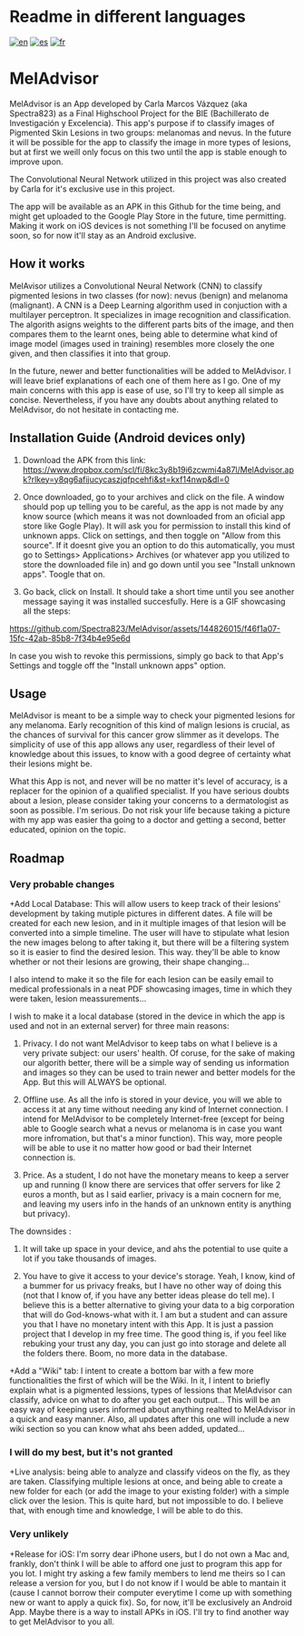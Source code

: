 # Readme in different languages
[![en](https://img.shields.io/badge/readme-en-blue?style=flat)](https://github.com/Spectra823/MelAdvisor/blob/main/README.md)
[![es](https://img.shields.io/badge/readme-es-yellow?style=flat)](https://github.com/Spectra823/MelAdvisor/blob/main/README.es.md)
[![fr](https://img.shields.io/badge/readme-fr-red?style=flat)](https://github.com/Spectra823/MelAdvisor/blob/main/README.fr.md)

# MelAdvisor
MelAdvisor is an App developed by Carla Marcos Vázquez (aka Spectra823) as a Final Highschool Project for the BIE (Bachillerato de Investigación y Excelencia).
This app's purpose if to classify images of Pigmented Skin Lesions in two groups: melanomas and nevus. In the future it will be possible for the app to classify the image in more types of lesions, but at first we weill only focus on this two until the app is stable enough to improve upon.

The Convolutional Neural Network utilized in this project was also created by Carla for it's exclusive use in this project. 

The app will be available as an APK in this Github for the time being, and might get uploaded to the Google Play Store in the future, time permitting. Making it work on iOS devices is not something I'll be focused on anytime soon, so for now it'll stay as an Android exclusive.

## How it works
MelAvisor utilizes a Convolutional Neural Network (CNN) to classify pigmented lesions in two classes (for now): nevus (benign) and melanoma (malignant). A CNN is a Deep Learning algorithm used in conjuction with a multilayer perceptron. It specializes in image recognition and classification. The algorith asigns weights to the different parts bits of the image, and then compares them to the learnt ones, being able to determine what kind of image model (images used in training) resembles more closely the one given, and then classifies it into that group.

In the future, newer and better functionalities will be added to MelAdvisor. I will leave brief explanations of each one of them here as I go. One of my main concerns with this app is ease of use, so I'll try to keep all simple as concise. 
Nevertheless, if you have any doubts about anything related to MelAdvisor, do not hesitate in contacting me.

## Installation Guide (Android devices only)
1. Download the APK from this link: https://www.dropbox.com/scl/fi/8kc3y8b19i6zcwmi4a87l/MelAdvisor.apk?rlkey=y8qg6afijucycaszjqfpcehfi&st=kxf14nwp&dl=0

2. Once downloaded, go to your archives and click on the file. A window should pop up telling you to be careful, as the app is not made by any know source (which means it was not downloaded from an oficial app store like Gogle Play).
It will ask you for permission to install this kind of unknown apps. Click on settings, and then toggle on "Allow from this source".
If it doesnt give you an option to do this automatically, you must go to Settings> Applications> Archives (or whatever app you utilized to store the downloaded file in) and go down until you see "Install unknown apps". Toogle that on.

3. Go back, click on Install. It should take a short time until you see another message saying it was installed succesfully.
Here is a GIF showcasing all the steps:

https://github.com/Spectra823/MelAdvisor/assets/144826015/f46f1a07-15fc-42ab-85b8-7f34b4e95e6d

In case you wish to revoke this permissions, simply go back to that App's Settings and toggle off the "Install unknown apps" option.

## Usage
MelAdvisor is meant to be a simple way to check your pigmented lesions for any melanoma. Early recognition of this kind of malign lesions is crucial, as the chances of survival for this cancer grow slimmer as it develops. 
The simplicity of use of this app allows any user, regardless of their level of knowledge about this issues, to know with a good degree of certainty what their lesions might be. 

What this App is not, and never will be no matter it's level of accuracy, is a replacer for the opinion of a qualified specialist. If you have serious doubts about a lesion, please consider taking your concerns to a dermatologist as soon as possible.
I'm serious. Do not risk your life because taking a picture with my app was easier tha going to a doctor and getting a second, better educated, opinion on the topic.

## Roadmap
### Very probable changes
+Add Local Database: This will allow users to keep track of their lesions' development by taking mutiple pictures in different dates. A file will be created for each new lesion, and in it multiple images of that lesion will be converted into a simple timeline. The user will have to stipulate what lesion the new images belong to after taking it, but there will be a filtering system so it is easier to find the desired lesion. 
This way. they'll be able to know whether or not their lesions are growing, their shape changing... 

I also intend to make it so the file for each lesion can be easily email to medical professionals in a neat PDF showcasing images, time in which they were taken, lesion meassurements...

I wish to make it a local database (stored in the device in which the app is used and not in an external server) for three main reasons:

1. Privacy. I do not want MelAdvisor to keep tabs on what I believe is a very private subject: our users' health. Of coruse, for the sake of making our algorith better, there will be a simple way of sending us information and images so they can be used to train
newer and better models for the App. But this will ALWAYS be optional.

2. Offline use. As all the info is stored in your device, you will we able to access it at any time without needing any kind of Internet connection. I intend for MelAdvisor to be completely Internet-free (except for being able to Google search what a nevus or melanoma is in case you want more infromation, but that's a minor function). This way, more people will be able to use it no matter how good or bad their Internet connection is.

3. Price. As a student, I do not have the monetary means to keep a server up and running (I know there are services that offer servers for like 2 euros a month, but as I said earlier, privacy is a main cocnern for me, and leaving my users info in the hands of an unknown entity is anything but privacy).

The downsides :

1. It will take up space in your device, and ahs the potential to use quite a lot if you take thousands of images.

2. You have to give it access to your device's storage. Yeah, I know, kind of a bummer for us privacy freaks, but I have no other way of doing this (not that I know of, if you have any better ideas please do tell me). I believe this is a better alternative to giving your data to a big corporation that will do God-knows-what with it. I am but a student and can assure you that I have no monetary intent with this App. It is just a passion project that I develop in my free time. 
The good thing is, if you feel like rebuking your trust any day, you can just go into storage and delete all the folders there. Boom, no more data in the database.

+Add a "Wiki" tab: I intent to create a bottom bar with a few more functionalities the first of which will be the Wiki. In it, I intent to briefly explain what is a pigmented lessions, types of lessions that MelAdvisor can classify, advice on what to do after you get each output... This will be an easy way of keeping users informed about anything realted to MelAdvisor in a quick and easy manner. Also, all updates after this one will include a new wiki section so you can know what ahs been added, updated...

### I will do my best, but it's not granted
+Live analysis: being able to analyze and classify videos on the fly, as they are taken. Classifying multiple lesions at once, and being able to create a new folder for each (or add the image to your existing folder) with a simple click over the lesion.
This is quite hard, but not impossible to do. I believe that, with enough time and knowledge, I will be able to do this.

### Very unlikely
+Release for iOS: I'm sorry dear iPhone users, but I do not own a Mac and, frankly, don't think I will be able to afford one just to program this app for you lot. I might try asking a few family members to lend me theirs so I can release a version for you, but I do not know if I would be able to mantain it (cause I cannot borrow their computer everytime I come up with something new or want to apply a quick fix). So, for now, it'll be exclusively an Android App.
Maybe there is a way to install APKs in iOS. I'll try to find another way to get MelAdvisor to you all.
